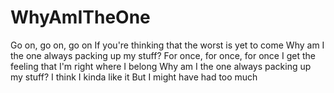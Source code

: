 # WhyAmITheOne
Go on, go on, go on
If you're thinking that the worst is yet to come
Why am I the one always packing up my stuff?
For once, for once, for once
I get the feeling that I'm right where I belong
Why am I the one always packing up my stuff?
I think I kinda like it
But I might have had too much
